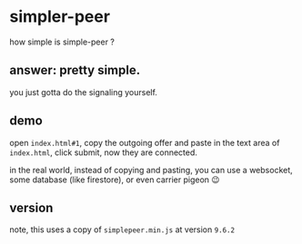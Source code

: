 # simpler-peer
how simple is simple-peer ?

## answer: pretty simple.
you just gotta do the signaling yourself.

## demo

open `index.html#1`, copy the outgoing offer and paste in the text area of `index.html`, click submit, now they are connected.

in the real world, instead of copying and pasting, you can use a websocket, some database (like firestore), or even carrier pigeon 😉

## version

note, this uses a copy of `simplepeer.min.js` at version `9.6.2`
